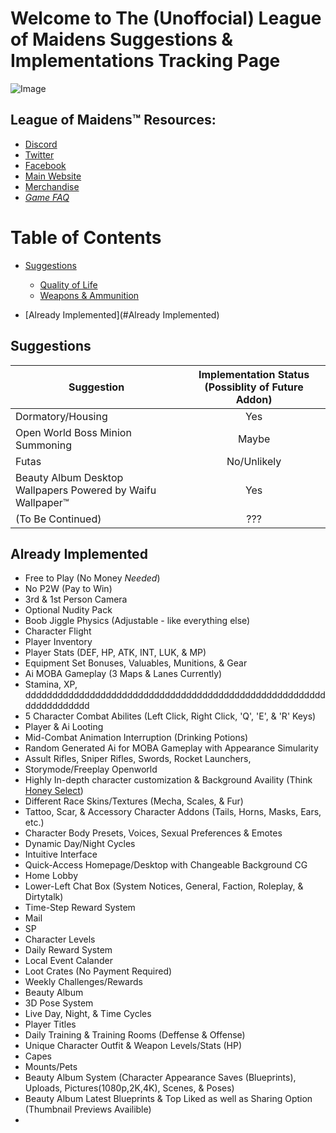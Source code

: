 Welcome to The (Unoffocial) League of Maidens Suggestions & Implementations Tracking Page
=========================================================================================
![Image](https://cdn.maidengaming.net/content/20170410000433/KE_Artist_LOM_2.jpg)
## League of Maidens™ Resources:
+ [Discord](https://discordapp.com/invite/5TU2NX9)
+ [Twitter](https://twitter.com/leagueofmaidens)
+ [Facebook](https://www.facebook.com/leagueofmaidens/)
+ [Main Website](https://www.maidengaming.net/)
+ [Merchandise](https://shop.maidengaming.net/)
+ [_Game FAQ_](https://www.maidengaming.net/faq/)

Table of Contents
=================

  * [Suggestions](#Suggestions)
    * [Quality of Life](#idea)
    * [Weapons & Ammunition](#features)

  * [Already Implemented](#Already Implemented)


## Suggestions

| Suggestion | Implementation Status (Possiblity of Future Addon) |
| ------------- |:-------------:|
| Dormatory/Housing | Yes |
| Open World Boss Minion Summoning | Maybe |
| Futas | No/Unlikely |
| Beauty Album Desktop Wallpapers Powered by Waifu  Wallpaper™ | Yes |
| (To Be Continued) | ??? |

## Already Implemented
+ Free to Play (No Money _Needed_)
+ No P2W (Pay to Win)
+ 3rd & 1st Person Camera
+ Optional Nudity Pack
+ Boob Jiggle Physics (Adjustable - like everything else)
+ Character Flight
+ Player Inventory
+ Player Stats (DEF, HP, ATK, INT, LUK, & MP)
+ Equipment Set Bonuses, Valuables, Munitions, & Gear
+ Ai MOBA Gameplay (3 Maps & Lanes Currently)
+ Stamina, XP, dddddddddddddddddddddddddddddddddddddddddddddddddddddddddddddddddddd
+ 5 Character Combat Abilites (Left Click, Right Click, 'Q', 'E', & 'R' Keys)
+ Player & Ai Looting
+ Mid-Combat Animation Interruption (Drinking Potions)
+ Random Generated Ai for MOBA Gameplay with Appearance Simularity 
+ Assult Rifles, Sniper Rifles, Swords, Rocket Launchers, 
+ Storymode/Freeplay Openworld
+ Highly In-depth character customization & Background Availity (Think [Honey Select](https://www.google.com/search?q=honey+select&tbm=vid&source=lnms&sa=X&ved=0ahUKEwi-hc-xybfgAhWDhFQKHeYzArMQ_AUICigB&biw=1920&bih=934&dpr=1))
+ Different Race Skins/Textures (Mecha, Scales, & Fur)
+ Tattoo, Scar, & Accessory Character Addons (Tails, Horns, Masks, Ears, etc.)
+ Character Body Presets, Voices, Sexual Preferences & Emotes
+ Dynamic Day/Night Cycles
+ Intuitive Interface 
+ Quick-Access Homepage/Desktop with Changeable Background CG
+ Home Lobby
+ Lower-Left Chat Box (System Notices, General, Faction, Roleplay, & Dirtytalk)
+ Time-Step Reward System
+ Mail
+ SP
+ Character Levels
+ Daily Reward System
+ Local Event Calander
+ Loot Crates (No Payment Required)
+ Weekly Challenges/Rewards
+ Beauty Album
+ 3D Pose System
+ Live Day, Night, & Time Cycles
+ Player Titles
+ Daily Training & Training Rooms (Deffense & Offense)
+ Unique Character Outfit & Weapon Levels/Stats (HP)
+ Capes
+ Mounts/Pets
+ Beauty Album System (Character Appearance Saves (Blueprints), Uploads, Pictures(1080p,2K,4K), Scenes, & Poses) 
+ Beauty Album Latest Blueprints & Top Liked as well as Sharing Option (Thumbnail Previews Availible)
+ 

